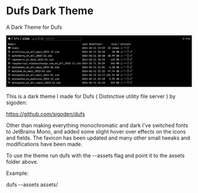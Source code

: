 # Dufs Dark Theme
A Dark Theme for Dufs

![Screenshot of dark theme.](https://raw.githubusercontent.com/Crysknife007/dufsDarkTheme/refs/heads/main/dufsDarkTheme.png)

This is a dark theme I made for Dufs ( Distinctive utility file server ) by sigoden:

https://github.com/sigoden/dufs

Other than making everything monochromatic and dark I've switched fonts to JetBrains Mono, and added some slight hover over effects on the icons and fields. 
The favicon has been updated and many other small tweaks and modifications have been made.

To use the theme run dufs with the --assets flag and point it to the assets folder above.

Example:

dufs --assets assets/


